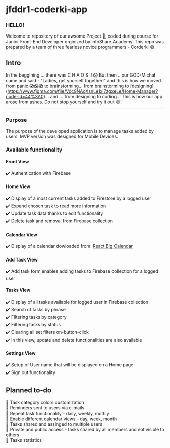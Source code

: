 # jfddr1-coderki-app

### HELLO!

Welcome to repository of our awsome Project 🥳, coded during course for Junior Front-End Developer orginized by infoShare Academy.
This repo was prepared by a team of three fearless novice programmers - Corderki 😅.

## Intro

In the beggining ... there was C H A O S !! 😱
But then .. our GOD-Michał came and said - "Ladies, get yourself together!" and this is how we moved from panic 😱😱😱 to brainstorming... from brainstorming to [designing] (https://www.figma.com/file/Vdc9NAoXsnLe1xI7zgxeLe/Home-Manager?node-id=44%3A0)... and ... from designing to coding... This is how our app arose from ashes. Do not stop yourself and try it out 😊!

---

### Purpose

The purpose of the developed application is to manage tasks added by users. MVP version was designed for Mobile Devices.

### Available functionality

#### Front View

:heavy_check_mark: Authentication with Firebase

#### Home View

:heavy_check_mark: Display of a most current tasks added to Firestore by a logged user\
:heavy_check_mark: Expand chosen task to read more information\
:heavy_check_mark: Update task data thanks to edit functionality\
:heavy_check_mark: Delete task and removal from Firebase collection

#### Calendar View

:heavy_check_mark: Display of a calendar dowloaded from: [React Big Calendar](https://github.com/jquense/react-big-calendar)

#### Add Task View

:heavy_check_mark: Add task form enables adding tasks to Firebase collection for a logged user

#### Tasks View

:heavy_check_mark: Display of all tasks available for logged user in Firebase collection\
:heavy_check_mark: Search of tasks by phrase\
:heavy_check_mark: Filtering tasks by category\
:heavy_check_mark: Filtering tasks by status\
:heavy_check_mark: Clearing all set filters on-button-click\
:heavy_check_mark: In this view, update and delete functionalities are also available

#### Settings View

:heavy_check_mark: Setup of User name that will be displayed on a Home page\
:heavy_check_mark: Sign out functionality

## Planned to-do

:pushpin: Task category colors customization\
:pushpin: Reminders sent to users via e-mails\
:pushpin: Repeat task functionality - daily, weekly, mothly\
:pushpin: Enable different calendar views - day, week, month\
:pushpin: Tasks shared and assinged to multiple users\
:pushpin: Private and public access - tasks shared by all members and not visible to others\
:pushpin: Tasks statistics
